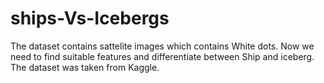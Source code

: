 # ships-Vs-Icebergs
 
The dataset contains sattelite images which contains White dots. Now we need to find suitable features and differentiate between Ship and iceberg.
The dataset was taken from Kaggle.
